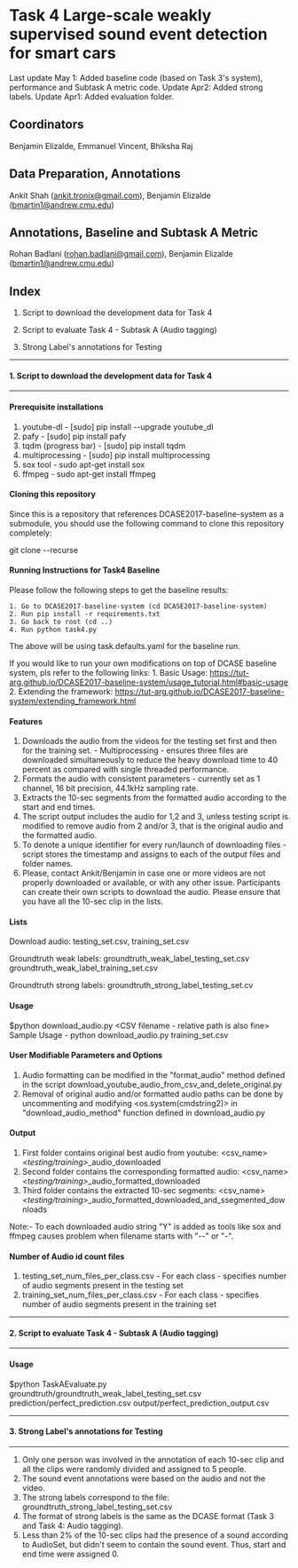 
# Task 4 Large-scale weakly supervised sound event detection for smart cars

Last update  May 1: Added baseline code (based on Task 3's system), performance and Subtask A metric code.
Update Apr2: Added strong labels.
Update Apr1: Added evaluation folder. 

## Coordinators

Benjamin Elizalde, Emmanuel Vincent, Bhiksha Raj

## Data Preparation, Annotations

Ankit Shah (ankit.tronix@gmail.com), Benjamin Elizalde (bmartin1@andrew.cmu.edu)

## Annotations, Baseline and Subtask A Metric

Rohan Badlani (rohan.badlani@gmail.com), Benjamin Elizalde (bmartin1@andrew.cmu.edu)

## Index
1. Script to download the development data for Task 4

2. Script to evaluate Task 4 - Subtask A (Audio tagging)

3. Strong Label's annotations for Testing


-------------------------------------------------


#### 1. Script to download the development data for Task 4
-------------------------------------------------

#### Prerequisite installations

1. youtube-dl - [sudo] pip install --upgrade youtube_dl
2. pafy -  [sudo] pip install pafy
3. tqdm (progress bar) -  [sudo] pip install tqdm
4. multiprocessing - [sudo] pip install multiprocessing
5. sox tool - sudo apt-get install sox
6. ffmpeg - sudo apt-get install ffmpeg 

#### Cloning this repository

Since this is a repository that references DCASE2017-baseline-system as a submodule, you should use the following command to clone this repository completely:

git clone --recurse <repo link>

#### Running Instructions for Task4 Baseline

Please follow the following steps to get the baseline results:

	1. Go to DCASE2017-baseline-system (cd DCASE2017-baseline-system)
	2. Run pip install -r requirements.txt
	3. Go back to root (cd ..)
	4. Run python task4.py

The above will be using task.defaults.yaml for the baseline run.

If you would like to run your own modifications on top of DCASE baseline system, pls refer to the following links:
	1. Basic Usage: https://tut-arg.github.io/DCASE2017-baseline-system/usage_tutorial.html#basic-usage
	2. Extending the framework: https://tut-arg.github.io/DCASE2017-baseline-system/extending_framework.html
  
#### Features

1. Downloads the audio from the videos for the testing set first and then for the training set. - Multiprocessing - ensures three files are downloaded simultaneously to reduce the heavy download time to 40 percent as compared with single threaded performance.  
2. Formats the audio with consistent parameters - currently set as 1 channel, 16 bit precision, 44.1kHz sampling rate. 
3. Extracts the 10-sec segments from the formatted audio according to the start and end times.  
4. The script output includes the audio for 1,2 and 3, unless testing script is modified to remove audio from 2 and/or 3, that is the original audio and the formatted audio. 
5. To denote a unique identifier for every run/launch of downloading files - script stores the timestamp and assigns to each of the output files and folder names.  
6. Please, contact Ankit/Benjamin in case one or more videos are not properly downloaded or available, or with any other issue. Participants can create their own scripts to download the audio. Please ensure that you have all the 10-sec clip in the lists.

#### Lists

Download audio: testing_set.csv, training_set.csv

Groundtruth weak labels: groundtruth_weak_label_testing_set.csv groundtruth_weak_label_training_set.csv

Groundtruth strong labels: groundtruth_strong_label_testing_set.cv

#### Usage

$python download_audio.py  <CSV filename - relative path is also fine>
Sample Usage -  python download_audio.py training_set.csv 

#### User Modifiable Parameters and Options 

1. Audio formatting can be modified in the "format_audio" method defined in the script download_youtube_audio_from_csv_and_delete_original.py
2. Removal of original audio and/or formatted audio paths can be done by uncommenting and modifying <os.system(cmdstring2)> in "download_audio_method" function defined in download_audio.py

#### Output

1. First folder contains original best audio from youtube: 
<csv_name>_<testing/training>_<timestamp>_audio_downloaded 
2. Second folder contains the corresponding formatted audio:
<csv_name>_<testing/training>_<timestamp>_audio_formatted_downloaded
3. Third folder contains the extracted 10-sec segments:
<csv_name>_<testing/training>_<timestamp>_audio_formatted_downloaded_and_ssegmented_downloads

Note:- To each downloaded audio string "Y" is added as tools like sox and ffmpeg causes problem when filename starts with "--" or "-". 

#### Number of Audio id count files 

1. testing_set_num_files_per_class.csv - For each class - specifies number of audio segments present in the testing set
2. training_set_num_files_per_class.csv - For each class - specifies number of audio segments present in the training set

-------------------------------------------------


#### 2. Script to evaluate Task 4 - Subtask A (Audio tagging)
-------------------------------------------------

#### Usage

$python TaskAEvaluate.py groundtruth/groundtruth_weak_label_testing_set.csv prediction/perfect_prediction.csv output/perfect_prediction_output.csv


-------------------------------------------------


#### 3. Strong Label's annotations for Testing
-------------------------------------------------

1. Only one person was involved in the annotation of each 10-sec clip and all the clips were randomly divided and assigned to 5 people. 
2. The sound event annotations were based on the audio and not the video.
3. The strong labels correspond to the file: groundtruth_strong_label_testing_set.csv
4. The format of strong labels is the same as the DCASE format (Task 3 and Task 4: Audio tagging).
5. Less than 2% of the 10-sec clips had the presence of a sound according to AudioSet, but didn't seem to contain the sound event. Thus, start and end time were assigned 0.
